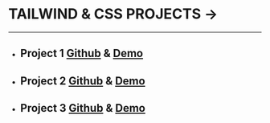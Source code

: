# TAILWIND & CSS PROJECTS ->
<hr>

- ## Project 1 [Github](https://github.com/anurag357/Paytm-responcive-website) & [Demo](https://paytm-home-pages.netlify.app)


- ## Project 2 [Github](https://github.com/anurag357/Shopify-homepage) & [Demo](https://shopify-home-pages.netlify.app)


- ## Project 3 [Github](https://github.com/anurag357/road-clone) & [Demo](https://rode-clone-homepages.netlify.app)
